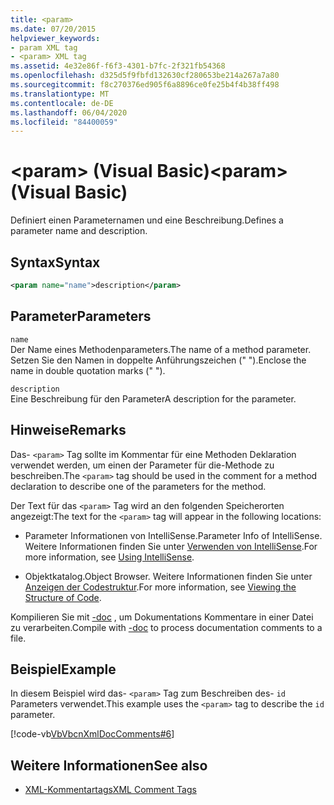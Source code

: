 ```yaml
---
title: <param>
ms.date: 07/20/2015
helpviewer_keywords:
- param XML tag
- <param> XML tag
ms.assetid: 4e32e86f-f6f3-4301-b7fc-2f321fb54368
ms.openlocfilehash: d325d5f9fbfd132630cf280653be214a267a7a80
ms.sourcegitcommit: f8c270376ed905f6a8896ce0fe25b4f4b38ff498
ms.translationtype: MT
ms.contentlocale: de-DE
ms.lasthandoff: 06/04/2020
ms.locfileid: "84400059"
---
```

# <a name="param-visual-basic"></a><span data-ttu-id="97de3-101">\<param> (Visual Basic)</span><span class="sxs-lookup"><span data-stu-id="97de3-101">\<param> (Visual Basic)</span></span>
<span data-ttu-id="97de3-102">Definiert einen Parameternamen und eine Beschreibung.</span><span class="sxs-lookup"><span data-stu-id="97de3-102">Defines a parameter name and description.</span></span>  
  
## <a name="syntax"></a><span data-ttu-id="97de3-103">Syntax</span><span class="sxs-lookup"><span data-stu-id="97de3-103">Syntax</span></span>  
  
```xml  
<param name="name">description</param>  
```  
  
## <a name="parameters"></a><span data-ttu-id="97de3-104">Parameter</span><span class="sxs-lookup"><span data-stu-id="97de3-104">Parameters</span></span>  
 `name`  
 <span data-ttu-id="97de3-105">Der Name eines Methodenparameters.</span><span class="sxs-lookup"><span data-stu-id="97de3-105">The name of a method parameter.</span></span> <span data-ttu-id="97de3-106">Setzen Sie den Namen in doppelte Anführungszeichen (" ").</span><span class="sxs-lookup"><span data-stu-id="97de3-106">Enclose the name in double quotation marks (" ").</span></span>  
  
 `description`  
 <span data-ttu-id="97de3-107">Eine Beschreibung für den Parameter</span><span class="sxs-lookup"><span data-stu-id="97de3-107">A description for the parameter.</span></span>  
  
## <a name="remarks"></a><span data-ttu-id="97de3-108">Hinweise</span><span class="sxs-lookup"><span data-stu-id="97de3-108">Remarks</span></span>  
 <span data-ttu-id="97de3-109">Das- `<param>` Tag sollte im Kommentar für eine Methoden Deklaration verwendet werden, um einen der Parameter für die-Methode zu beschreiben.</span><span class="sxs-lookup"><span data-stu-id="97de3-109">The `<param>` tag should be used in the comment for a method declaration to describe one of the parameters for the method.</span></span>  
  
 <span data-ttu-id="97de3-110">Der Text für das `<param>` Tag wird an den folgenden Speicherorten angezeigt:</span><span class="sxs-lookup"><span data-stu-id="97de3-110">The text for the `<param>` tag will appear in the following locations:</span></span>  
  
- <span data-ttu-id="97de3-111">Parameter Informationen von IntelliSense.</span><span class="sxs-lookup"><span data-stu-id="97de3-111">Parameter Info of IntelliSense.</span></span> <span data-ttu-id="97de3-112">Weitere Informationen finden Sie unter [Verwenden von IntelliSense](/visualstudio/ide/using-intellisense).</span><span class="sxs-lookup"><span data-stu-id="97de3-112">For more information, see [Using IntelliSense](/visualstudio/ide/using-intellisense).</span></span>  
  
- <span data-ttu-id="97de3-113">Objektkatalog.</span><span class="sxs-lookup"><span data-stu-id="97de3-113">Object Browser.</span></span> <span data-ttu-id="97de3-114">Weitere Informationen finden Sie unter [Anzeigen der Codestruktur](/visualstudio/ide/viewing-the-structure-of-code).</span><span class="sxs-lookup"><span data-stu-id="97de3-114">For more information, see [Viewing the Structure of Code](/visualstudio/ide/viewing-the-structure-of-code).</span></span>  
  
 <span data-ttu-id="97de3-115">Kompilieren Sie mit [-doc](../../reference/command-line-compiler/doc.md) , um Dokumentations Kommentare in einer Datei zu verarbeiten.</span><span class="sxs-lookup"><span data-stu-id="97de3-115">Compile with [-doc](../../reference/command-line-compiler/doc.md) to process documentation comments to a file.</span></span>  
  
## <a name="example"></a><span data-ttu-id="97de3-116">Beispiel</span><span class="sxs-lookup"><span data-stu-id="97de3-116">Example</span></span>  
 <span data-ttu-id="97de3-117">In diesem Beispiel wird das- `<param>` Tag zum Beschreiben des- `id` Parameters verwendet.</span><span class="sxs-lookup"><span data-stu-id="97de3-117">This example uses the `<param>` tag to describe the `id` parameter.</span></span>  
  
 [!code-vb[VbVbcnXmlDocComments#6](~/samples/snippets/visualbasic/VS_Snippets_VBCSharp/VbVbcnXmlDocComments/VB/Class1.vb#6)]  
  
## <a name="see-also"></a><span data-ttu-id="97de3-118">Weitere Informationen</span><span class="sxs-lookup"><span data-stu-id="97de3-118">See also</span></span>

- [<span data-ttu-id="97de3-119">XML-Kommentartags</span><span class="sxs-lookup"><span data-stu-id="97de3-119">XML Comment Tags</span></span>](index.md)
